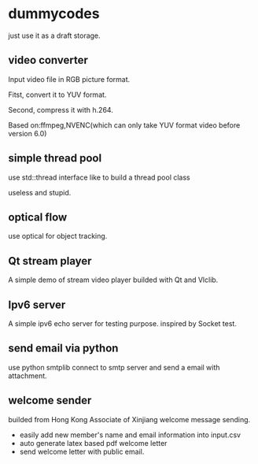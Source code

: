 # dummycodes

just use it as a draft storage.

## video converter

  Input video file in RGB picture format.
  
  Fitst, convert it to YUV format.
  
  Second, compress it with h.264.
  
  Based on:ffmpeg,NVENC(which can only take YUV format video before version 6.0)
  
## simple thread pool

  use std::thread interface like to build a thread pool class
  
  useless and stupid.
  
## optical flow

  use optical for object tracking.
  
## Qt stream player

  A simple demo of stream video player builded with Qt and Vlclib.
  
## Ipv6 server

  A simple ipv6 echo server for testing purpose. inspired by Socket test.
  
## send email via python

  use python smtplib connect to smtp server and send a email with attachment.
  
## welcome sender

  builded from Hong Kong Associate of Xinjiang welcome message sending.

* easily add new member's name and email information into input.csv
* auto generate latex based pdf welcome letter
* send welcome letter with public email.
